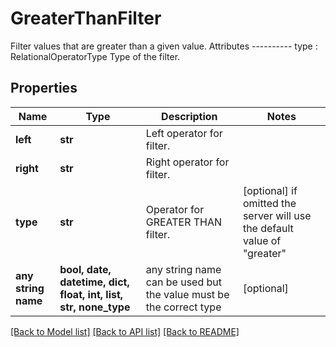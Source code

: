 # GreaterThanFilter

Filter values that are greater than a given value.  Attributes ---------- type : RelationalOperatorType     Type of the filter.

## Properties
Name | Type | Description | Notes
------------ | ------------- | ------------- | -------------
**left** | **str** | Left operator for filter. | 
**right** | **str** | Right operator for filter. | 
**type** | **str** | Operator for GREATER THAN filter. | [optional]  if omitted the server will use the default value of "greater"
**any string name** | **bool, date, datetime, dict, float, int, list, str, none_type** | any string name can be used but the value must be the correct type | [optional]

[[Back to Model list]](../README.md#documentation-for-models) [[Back to API list]](../README.md#documentation-for-api-endpoints) [[Back to README]](../README.md)


